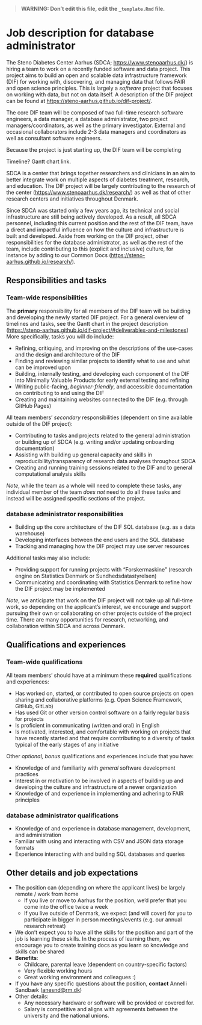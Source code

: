 > **WARNING: Don’t edit this file, edit the `_template.Rmd` file.**

# Job description for database administrator

<!--
Some resources for writing job descriptions:

- http://www.fortefoundation.org/site/DocServer/gendered_wording_JPSP.pdf?docID=16121
- https://www.linkedin.com/business/talent/blog/talent-acquisition/must-dos-for-writing-inclusive-job-descriptions
- https://harver.com/blog/inclusive-job-descriptions/
-->

The Steno Diabetes Center Aarhus (SDCA; <https://www.stenoaarhus.dk/>)
is hiring a team to work on a recently funded software and data project.
This project aims to build an open and scalable data infrastructure
framework (DIF) for working with, discovering, and managing data that
follows FAIR and open science principles. This is largely a *software*
project that focuses on working with data, but not on data itself. A
description of the DIF project can be found at
<https://steno-aarhus.github.io/dif-project/>.

The core DIF team will be composed of two full-time research software
engineers, a data manager, a database administrator, two project
managers/coordinators, as well as the primary investigator. External and
occasional collaborators include 2-3 data managers and coordinators as
well as consultant software engineers.

Because the project is just starting up, the DIF team will be completing

Timeline? Gantt chart link.

SDCA is a center that brings together researchers and clinicians in an
aim to better integrate work on multiple aspects of diabetes treatment,
research, and education. The DIF project will be largely contributing to
the research of the center (<https://www.stenoaarhus.dk/research/>) as
well as that of other research centers and initiatives throughout
Denmark.

Since SDCA was started only a few years ago, its technical and social
infrastructure are still being actively developed. As a result, all SDCA
personnel, including this current position and the rest of the DIF team,
have a direct and impactful influence on how the culture and
infrastructure is built and developed. Aside from working on the DIF
project, other responsibilities for the database administrator, as well
as the rest of the team, include contributing to this (explicit and
inclusive) culture, for instance by adding to our Common Docs
(<https://steno-aarhus.github.io/research/>).

## Responsibilities and tasks

### Team-wide responsibilities

The **primary** responsibility for all members of the DIF team will be
building and developing the newly started DIF project. For a general
overview of timelines and tasks, see the Gantt chart in the project
description
(<https://steno-aarhus.github.io/dif-project/#deliverables-and-milestones>)
More specifically, tasks you will do include:

-   Refining, critiquing, and improving on the descriptions of the
    use-cases and the design and architecture of the DIF
-   Finding and reviewing similar projects to identify what to use and
    what can be improved upon
-   Building, internally testing, and developing each component of the
    DIF into Minimally Valuable Products for early external testing and
    refining
-   Writing public-facing, *beginner-friendly*, and accessible
    documentation on contributing to and using the DIF
-   Creating and maintaining websites connected to the DIF (e.g. through
    GitHub Pages)

All team members’ *secondary* responsibilities (dependent on time
available outside of the DIF project):

-   Contributing to tasks and projects related to the general
    administration or building up of SDCA (e.g. writing and/or updating
    onboarding documentation)
-   Assisting with building up general capacity and skills in
    reproducibility/transparency of research data analyses throughout
    SDCA
-   Creating and running training sessions related to the DIF and to
    general computational analysis skills

*Note*, while the team as a whole will need to complete these tasks, any
individual member of the team *does not* need to do all these tasks and
instead will be assigned specific sections of the project.

### database administrator responsibilities

-   Building up the core architecture of the DIF SQL database (e.g. as a
    data warehouse)
-   Developing interfaces between the end users and the SQL database
-   Tracking and managing how the DIF project may use server resources

Additional tasks may also include:

-   Providing support for running projects with “Forskermaskine”
    (research engine on Statistics Denmark or Sundhedsdatastyrelsen)
-   Communicating and coordinating with Statistics Denmark to refine how
    the DIF project may be implemented

*Note*, we anticipate that work on the DIF project will not take up all
full-time work, so depending on the applicant’s interest, we encourage
and support pursuing their own or collaborating on other projects
outside of the project time. There are many opportunities for research,
networking, and collaboration within SDCA and across Denmark.

## Qualifications and experiences

### Team-wide qualifications

All team members’ should have at a minimum these **required**
qualifications and experiences:

-   Has worked on, started, or contributed to open source projects on
    open sharing and collaborative platforms (e.g. Open Science
    Framework, GitHub, GitLab)
-   Has used Git or other version control software on a fairly regular
    basis for projects
-   Is proficient in communicating (written and oral) in English
-   Is motivated, interested, and comfortable with working on projects
    that have recently started and that require contributing to a
    diversity of tasks typical of the early stages of any initiative

Other *optional, bonus* qualifications and experiences include that you
have:

-   Knowledge of and familiarity with *general* software development
    practices
-   Interest in or motivation to be involved in aspects of building up
    and developing the culture and infrastructure of a newer
    organization
-   Knowledge of and experience in implementing and adhering to FAIR
    principles

### database administrator qualifications

-   Knowledge of and experience in database management, development, and
    administration
-   Familiar with using and interacting with CSV and JSON data storage
    formats
-   Experience interacting with and building SQL databases and queries

## Other details and job expectations

-   The position can (depending on where the applicant lives) be largely
    remote / work from home
    -   If you live or move to Aarhus for the position, we’d prefer that
        you come into the office twice a week
    -   If you live outside of Denmark, we expect (and will cover) for
        you to participate in bigger in person meetings/events (e.g. our
        annual research retreat)
-   We don’t expect you to have all the skills for the position and part
    of the job is learning these skills. In the process of learning
    them, we encourage you to create training docs as you learn so
    knowledge and skills can be shared
-   **Benefits**:
    -   Childcare, parental leave (dependent on country-specific
        factors)
    -   Very flexible working hours
    -   Great working environment and colleagues :)
-   If you have any specific questions about the position, **contact**
    Annelli Sandbæk (<anesnd@rm.dk>)
-   Other details:
    -   Any necessary hardware or software will be provided or covered
        for.
    -   Salary is competitive and aligns with agreements between the
        university and the national unions.
